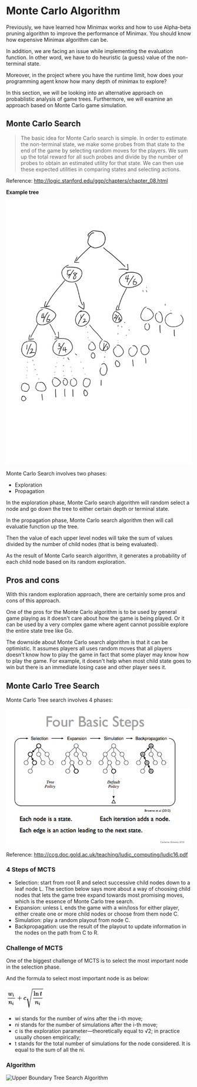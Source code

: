 # Monte Carlo Algorithm

Previously, we have learned how Minimax works and how to use Alpha-beta pruning
algorithm to improve the performance of Minimax. You should know how expensive
Minimax algorithm can be.

In addition, we are facing an issue while implementing the evaluation function.
In other word, we have to do heuristic (a guess) value of the non-terminal state.

Moreover, in the project where you have the runtime limit, how does your programming
agent know how many depth of minimax to explore?

In this section, we will be looking into an alternative approach on probablistic
analysis of game trees. Furthermore, we will examine an approach based on Monte
Carlo game simulation.

## Monte Carlo Search

> The basic idea for Monte Carlo search is simple. In order to estimate the non-terminal
state, we make some probes from that state to the end of the game by selecting 
random moves for the players. We sum up the total reward for all such probes and 
divide by the number of probes to obtain an estimated utility for that state. 
We can then use these expected utilities in comparing states and selecting actions.

Reference: http://logic.stanford.edu/ggp/chapters/chapter_08.html

**Example tree**

![Monte Carlo Tree](imgs/monte_carlo.png)

Monte Carlo Search involves two phases:

* Exploration
* Propagation

In the exploration phase, Monte Carlo search algorithm will random select a node
and go down the tree to either certain depth or terminal state.

In the propagation phase, Monte Carlo search algorithm then will call evaluatie
function up the tree.

Then the value of each upper level nodes will take the sum of values divided by 
the number of child nodes (that is being evaluated).

As the result of Monte Carlo search algorithm, it generates a probability of each
child node based on its random exploration.

## Pros and cons

With this random exploration approach, there are certainly some pros and cons of
this approach.

One of the pros for the Monte Carlo algorithm is to be used by general game playing
as it doesn't care about how the game is being played. Or it can be used by a very
complex game where agent cannot possible explore the entire state tree like Go.

The downside about Monte Carlo search algorithm is that it can be optimistic.
It assumes players all uses random moves that all players doesn't know how
to play the game in fact that some player may know how to play the game. For example,
it doesn't help when most child state goes to win but there is an immediate losing
case and other player sees it.

## Monte Carlo Tree Search

Monte Carlo Tree search involves 4 phases:

![Monte Carlo Tree Search](imgs/monte_carlo_tree_search.png)

Reference: http://ccg.doc.gold.ac.uk/teaching/ludic_computing/ludic16.pdf

### 4 Steps of MCTS

* Selection: start from root R and select successive child nodes down to a leaf node L. The section below says more about a way of choosing child nodes that lets the game tree expand towards most promising moves, which is the essence of Monte Carlo tree search.
* Expansion: unless L ends the game with a win/loss for either player, either create one or more child nodes or choose from them node C.
* Simulation: play a random playout from node C.
* Backpropagation: use the result of the playout to update information in the nodes on the path from C to R.

### Challenge of MCTS

One of the biggest challenge of MCTS is to select the most important node in the selection phase.

And the formula to select most important node is as below:

![Monte Carlo Tree Search formula](imgs/mcts_formula.png)

* wi stands for the number of wins after the i-th move;
* ni stands for the number of simulations after the i-th move;
* c is the exploration parameter—theoretically equal to √2; in practice usually chosen empirically;
* t stands for the total number of simulations for the node considered. It is equal to the sum of all the ni.

### Algorithm

![Upper Boundary Tree Search Algorithm](imgs/utc.png)